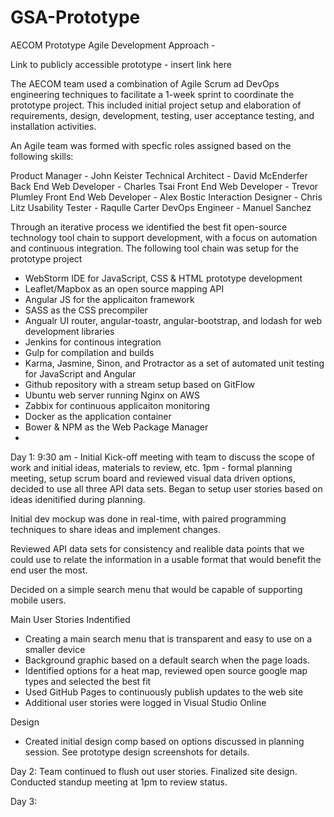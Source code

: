 # GSA-Prototype

AECOM Prototype Agile Development Approach - 

Link to publicly accessible prototype - insert link here

The AECOM team used a combination of Agile Scrum ad DevOps engineering techniques to facilitate a 1-week sprint to coordinate the prototype project. This included initial project setup and elaboration of requirements, design, development, testing, user acceptance testing, and installation activities. 

An Agile team was formed with specfic roles assigned based on the following skills:  

Product Manager - John Keister
Technical Architect - David McEnderfer
Back End Web Developer - Charles Tsai
Front End Web Developer -  Trevor Plumley
Front End Web Developer - Alex Bostic
Interaction Designer - Chris Litz 
Usability Tester - Raqulle Carter
DevOps Engineer - Manuel Sanchez

Through an iterative process we identified the best fit open-source technology tool chain to support development, with a focus on automation and continuous integration. The following tool chain was setup for the prototype project 

- WebStorm IDE for JavaScript, CSS & HTML prototype development
- Leaflet/Mapbox as an open source mapping API
- Angular JS for the applicaiton framework
- SASS as the CSS precompiler
- Angualr UI router, angular-toastr, angular-bootstrap, and lodash for web development libraries
- Jenkins for continous integration 
- Gulp for compilation and builds 
- Karma, Jasmine, Sinon, and Protractor as a set of automated unit testing for JavaScript and Angular
- Github repository with a stream setup based on GitFlow
- Ubuntu web server running Nginx on AWS
- Zabbix for continuous applicaiton monitoring
- Docker as the application container
- Bower & NPM as the Web Package Manager 
- 

Day 1: 
9:30 am  - Initial Kick-off meeting with team to discuss the scope of work and initial ideas, materials to review, etc. 
1pm - formal planning meeting, setup scrum board and reviewed visual data driven options, decided to use all three API data sets. Began to setup user stories based on ideas idenitified during planning.  

Initial dev mockup was done in real-time, with paired programming techniques to share ideas and implement changes. 

Reviewed API data sets for consistency and realible data points that we could use to relate the information in a usable format that would benefit the end user the most. 

Decided on a simple search menu that would be capable of supporting mobile users. 

Main User Stories Indentified 
- Creating a main search menu that is transparent and easy to use on a smaller device 
- Background graphic based on a default search when the page loads. 
- Identified options for a heat map, reviewed open source google map types and selected the best fit
- Used GitHub Pages to continuously publish updates to the web site
- Additional user stories were logged in Visual Studio Online 

Design 
- Created initial design comp based on options discussed in planning session. See prototype design screenshots for details. 

Day 2: 
Team continued to flush out user stories. Finalized site design. Conducted standup meeting at 1pm to review status. 

Day 3: 
